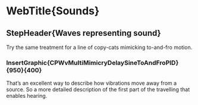 
# WebTitle{Sounds}

## StepHeader{Waves representing sound}

Try the same treatment for a line of copy-cats mimicking to-and-fro motion.

### InsertGraphic{CPWvMultiMimicryDelaySineToAndFroPID}{950}{400}

That’s an excellent way to describe how vibrations move away from a source. So a more detailed description of the first part of the travelling that enables hearing.
